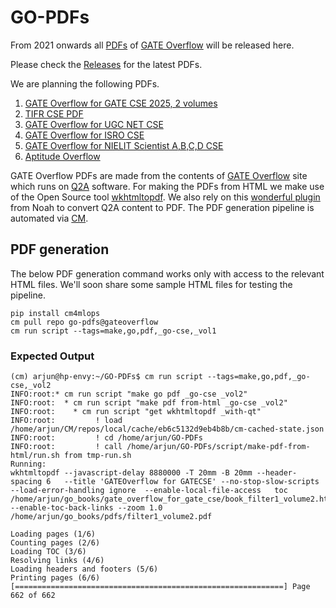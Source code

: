 # GO-PDFs
From 2021 onwards all [PDFs](http://book.gateoverflow.in) of [GATE Overflow](https://gateoverflow.in) will be released here. 

Please check the [Releases](https://github.com/GATEOverflow/GO-PDFs/releases) for the latest PDFs.

We are planning the following PDFs.
1. [GATE Overflow for GATE CSE 2025, 2 volumes](https://github.com/GATEOverflow/GO-PDFs/releases/tag/gatecse-2025)
2. [TIFR CSE PDF](https://github.com/GATEOverflow/GO-PDFs/releases/tag/tifr)
3. [GATE Overflow for UGC NET CSE](https://github.com/GATEOverflow/GO-PDFs/releases/tag/ugcnet)
4. [GATE Overflow for ISRO CSE](https://github.com/GATEOverflow/GO-PDFs/releases/tag/isro)
5. [GATE Overflow for NIELIT Scientist A,B,C,D CSE](https://github.com/GATEOverflow/GO-PDFs/releases/tag/NIELIT)
6. [Aptitude Overflow](https://github.com/GATEOverflow/GO-PDFs/releases/tag/aptitude)

GATE Overflow PDFs are made from the contents of [GATE Overflow](https://gateoverflow.in) site which runs on [Q2A](https://www.question2answer.org/qa/) software. For making the PDFs from HTML we make use of the Open Source tool [wkhtmltopdf](https://wkhtmltopdf.org/). We also rely on this [wonderful plugin](https://github.com/GATEOverflow/q2a-book) from Noah to convert Q2A content to PDF. The PDF generation pipeline is automated via [CM](https://github.com/mlcommons/ck).

## PDF generation
The below PDF generation command works only with access to the relevant HTML files. We'll soon share some sample HTML files for testing the pipeline.

```
pip install cm4mlops
cm pull repo go-pdfs@gateoverflow
cm run script --tags=make,go,pdf,_go-cse,_vol1
```
### Expected Output
```
(cm) arjun@hp-envy:~/GO-PDFs$ cm run script --tags=make,go,pdf,_go-cse,_vol2
INFO:root:* cm run script "make go pdf _go-cse _vol2"
INFO:root:  * cm run script "make pdf from-html _go-cse _vol2"
INFO:root:    * cm run script "get wkhtmltopdf _with-qt"
INFO:root:         ! load /home/arjun/CM/repos/local/cache/eb6c5132d9eb4b8b/cm-cached-state.json
INFO:root:         ! cd /home/arjun/GO-PDFs
INFO:root:         ! call /home/arjun/GO-PDFs/script/make-pdf-from-html/run.sh from tmp-run.sh
Running: 
wkhtmltopdf --javascript-delay 8880000 -T 20mm -B 20mm --header-spacing 6   --title 'GATEOverflow for GATECSE' --no-stop-slow-scripts   --load-error-handling ignore  --enable-local-file-access   toc  /home/arjun/go_books/gate_overflow_for_gate_cse/book_filter1_volume2.html  --enable-toc-back-links --zoom 1.0   /home/arjun/go_books/pdfs/filter1_volume2.pdf 

Loading pages (1/6)
Counting pages (2/6)                                               
Loading TOC (3/6)                                                           
Resolving links (4/6)                                              
Loading headers and footers (5/6)                                           
Printing pages (6/6)
[============================================================] Page 662 of 662

```
